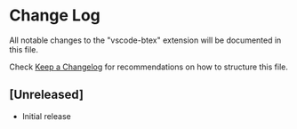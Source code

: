 # Change Log

All notable changes to the "vscode-btex" extension will be documented in this file.

Check [Keep a Changelog](http://keepachangelog.com/) for recommendations on how to structure this file.

## [Unreleased]

- Initial release